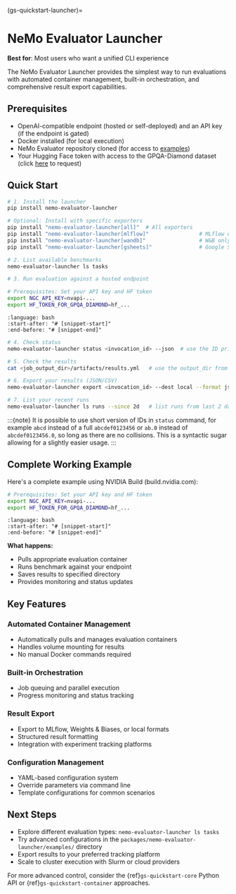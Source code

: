 (gs-quickstart-launcher)=
# NeMo Evaluator Launcher

**Best for**: Most users who want a unified CLI experience

The NeMo Evaluator Launcher provides the simplest way to run evaluations with automated container management, built-in orchestration, and comprehensive result export capabilities.

## Prerequisites

- OpenAI-compatible endpoint (hosted or self-deployed) and an API key (if the endpoint is gated)
- Docker installed (for local execution)
- NeMo Evaluator repository cloned (for access to [examples](https://github.com/NVIDIA-NeMo/Evaluator/tree/main/packages/nemo-evaluator-launcher/examples))
- Your Hugging Face token with access to the GPQA-Diamond dataset (click [here](https://huggingface.co/datasets/Idavidrein/gpqa) to request)

## Quick Start

```bash
# 1. Install the launcher
pip install nemo-evaluator-launcher

# Optional: Install with specific exporters
pip install "nemo-evaluator-launcher[all]"  # All exporters
pip install "nemo-evaluator-launcher[mlflow]"                # MLflow only
pip install "nemo-evaluator-launcher[wandb]"                 # W&B only
pip install "nemo-evaluator-launcher[gsheets]"               # Google Sheets only

# 2. List available benchmarks
nemo-evaluator-launcher ls tasks

# 3. Run evaluation against a hosted endpoint

# Prerequisites: Set your API key and HF token
export NGC_API_KEY=nvapi-...
export HF_TOKEN_FOR_GPQA_DIAMOND=hf_...

```

```{literalinclude} ../_snippets/launcher_basic.sh
:language: bash
:start-after: "# [snippet-start]"
:end-before: "# [snippet-end]"
```

```bash
# 4. Check status
nemo-evaluator-launcher status <invocation_id> --json  # use the ID printed by the run command

# 5. Check the results
cat <job_output_dir>/artifacts/results.yml   # use the output_dir from command above

# 6. Export your results (JSON/CSV)
nemo-evaluator-launcher export <invocation_id> --dest local --format json

# 7. List your recent runs
nemo-evaluator-launcher ls runs --since 2d   # list runs from last 2 days
```

:::{note}
It is possible to use short version of IDs in `status` command, for example `abcd` instead of a full `abcdef0123456` or `ab.0` instead of `abcdef0123456.0`, so long as there are no collisions. This is a syntactic sugar allowing for a slightly easier usage.
:::

## Complete Working Example

Here's a complete example using NVIDIA Build (build.nvidia.com):

```bash
# Prerequisites: Set your API key and HF token
export NGC_API_KEY=nvapi-...
export HF_TOKEN_FOR_GPQA_DIAMOND=hf_...
```

```{literalinclude} ../_snippets/launcher_full_example.sh
:language: bash
:start-after: "# [snippet-start]"
:end-before: "# [snippet-end]"
```

**What happens:**

- Pulls appropriate evaluation container
- Runs benchmark against your endpoint
- Saves results to specified directory
- Provides monitoring and status updates

## Key Features

### Automated Container Management

- Automatically pulls and manages evaluation containers
- Handles volume mounting for results
- No manual Docker commands required

### Built-in Orchestration

- Job queuing and parallel execution
- Progress monitoring and status tracking

### Result Export

- Export to MLflow, Weights & Biases, or local formats
- Structured result formatting
- Integration with experiment tracking platforms

### Configuration Management

- YAML-based configuration system
- Override parameters via command line
- Template configurations for common scenarios

## Next Steps

- Explore different evaluation types: `nemo-evaluator-launcher ls tasks`
- Try advanced configurations in the `packages/nemo-evaluator-launcher/examples/` directory
- Export results to your preferred tracking platform
- Scale to cluster execution with Slurm or cloud providers

For more advanced control, consider the {ref}`gs-quickstart-core` Python API or {ref}`gs-quickstart-container` approaches.
